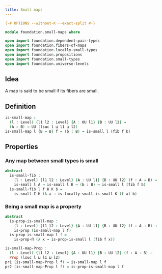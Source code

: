 ```yaml
---
title: Small maps
---
```


```agda
{-# OPTIONS --without-K --exact-split #-}

module foundation.small-maps where

open import foundation.dependent-pair-types
open import foundation.fibers-of-maps
open import foundation.locally-small-types
open import foundation.propositions
open import foundation.small-types
open import foundation.universe-levels
```

## Idea

A map is said to be small if its fibers are small.

## Definition

```agda
is-small-map :
  (l : Level) {l1 l2 : Level} {A : UU l1} {B : UU l2} →
  (A → B) → UU (lsuc l ⊔ l1 ⊔ l2)
is-small-map l {B = B} f = (b : B) → is-small l (fib f b)
```

## Properties

### Any map between small types is small

```agda
abstract
  is-small-fib :
    (l : Level) {l1 l2 : Level} {A : UU l1} {B : UU l2} (f : A → B) →
    is-small l A → is-small l B → (b : B) → is-small l (fib f b)
  is-small-fib l f H K b =
    is-small-Σ H (λ a → is-locally-small-is-small K (f a) b)
```

### Being a small map is a property

```agda
abstract
  is-prop-is-small-map :
    (l : Level) {l1 l2 : Level} {A : UU l1} {B : UU l2} (f : A → B) →
    is-prop (is-small-map l f)
  is-prop-is-small-map l f =
    is-prop-Π (λ x → is-prop-is-small l (fib f x))

is-small-map-Prop :
  (l : Level) {l1 l2 : Level} {A : UU l1} {B : UU l2} (f : A → B) →
  Prop (lsuc l ⊔ l1 ⊔ l2)
pr1 (is-small-map-Prop l f) = is-small-map l f
pr2 (is-small-map-Prop l f) = is-prop-is-small-map l f
```
